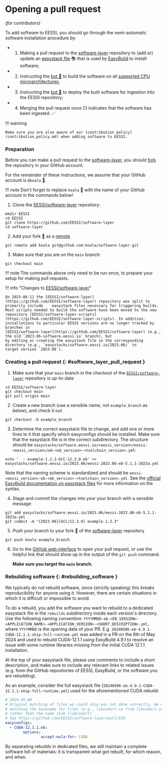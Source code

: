 # Opening a pull request

*(for contributors)*

To add software to EESSI, you should go through the semi-automatic software installation procedure by:

* 1) Making a pull request to the [software-layer](https://github.com/EESSI/software-layer) repository
     to (add or) update an [easystack file](https://docs.easybuild.io/easystack-files) :books: that is used by
     [EasyBuild](https://docs.easybuild.io/) to install software;
* 2) Instructing the [bot :robot:](../bot.md) to build the software on all [supported CPU microarchitectures](../software_layer/cpu_targets.md);
* 3) Instructing the [bot :robot:](../bot.md) to deploy the built software for ingestion into the EESSI repository;
* 4) Merging the pull request once CI indicates that the software has been ingested. :white_check_mark:

!!! warning

    Make sure you are also aware of our [contribution policy](contribution_policy.md) when adding software to EESSI.

### Preparation

Before you can make a pull request to the [software-layer](https://github.com/EESSI/software-layer),
you should [fork](https://docs.github.com/en/get-started/quickstart/fork-a-repo) the repository in your GitHub account.

For the remainder of these instructions, we assume that your GitHub account is `@koala` :koala:.

!!! note
    Don't forget to replace `koala` :koala: with the name of your GitHub account in the commands below!

1) Clone the [EESSI/software-layer](https://github.com/EESSI/software-layer) repository:

```
mkdir EESSI
cd EESSI
git clone https://github.com/EESSI/software-layer
cd software-layer
```

2) Add your fork :koala: as a [remote](https://docs.github.com/en/get-started/getting-started-with-git/about-remote-repositories)

```
git remote add koala git@github.com:koala/software-layer.git
```

3) Make sure that you are on the `main` branch:

```
git checkout main
```

!!! note
    The commands above only need to be run once, to prepare your setup for making pull requests.

!!! info "Changes to [EESSI/software-layer](https://github.com/EESSI/software-layer)"

    On 2025-06-11 the [EESSI/software-layer](https://github.com/EESSI/software-layer) repository was split to primarily include    easystack files necessary for triggering builds. Most scripts needed to build the software have been moved to the new
    repository [EESSI/software-layer-scripts](https://github.com/EESSI/software-layer-scripts). In addition, 
    installations to particular EESSI versions are no longer tracked by branches in 
    [EESSI/software-layer](https://github.com/EESSI/software-layer) (e.g., the old `2023.06-software.eessi.io` branch), but 
    by editing or creating the easystack file in the corresponding directory (e.g., `easystacks/software.eessi.io/2023.06/` to 
    target version `2023.06`).

### Creating a pull request {: #software_layer_pull_request }

1) Make sure that your `main` branch in the checkout of the
  [`EESSI/software-layer`](https://github.com/EESSI/software-layer) repository is up-to-date

```
cd EESSI/software-layer
git checkout main
git pull origin main
```

2) Create a new branch (use a sensible name, not `example_branch` as below), and check it out

```shell
git checkout -b example_branch
```

3) Determine the correct easystack file to change, and add one or more lines to it that specify which
   easyconfigs should be installed. Make sure that the easystack file is in the correct subdirectory. The structure should be `easystacks/software.eessi.io/<eessi_version>/eessi-<eessi_version>/eb-<eb_version>-<toolchain_version>.yml`:

```shell
echo '  - example-1.2.3-GCC-12.3.0.eb' >> easystacks/software.eessi.io/2023.06/eessi-2023.06-eb-5.1.1-2023a.yml
```
Note that the naming scheme is standardized and should be `eessi-<eessi_version>-eb-<eb_version>-<toolchain_version>.yml`. See the [official EasyBuild documentation on easystack files](https://docs.easybuild.io/easystack-files/) for more information on the syntax.

4) Stage and commit the changes into your your branch with a sensible message

```shell
git add easystacks/software.eessi.io/2023.06/eessi-2023.06-eb-5.1.1-2023a.yml
git commit -m "{2023.06}[GCC/12.3.0] example 1.2.3"
```

5) Push your branch to your fork :koala: of the [software-layer](https://github.com/EESSI/software-layer) repository

```shell
git push koala example_branch
```

6) Go to the [GitHub web interface](https://github.com/EESSI/software-layer) to open your pull request,
   or use the helpful link that should show up in the output of the `git push` command.

   **Make sure you target the `main` branch.**

### Rebuilding software {: #rebuilding_software } 
We typically do not rebuild software, since (strictly speaking) this breaks reproducibility for anyone using it. However, there are certain situations in which it is difficult or impossible to avoid.

To do a rebuild, you add the software you want to rebuild to a dedicated easystack file in the `rebuilds` subdirectory inside each version's directory. Use the following naming convention: `YYYYMMDD-eb-<EB_VERSION>-<APPLICATION_NAME>-<APPLICATION_VERSION>-<SHORT_DESCRIPTION>.yml`, where `YYYYMMDD` is the opening date of your PR. E.g. `20240506-eb-4.9.1-CUDA-12.1.1-ship-full-runtime.yml` was added in a PR on the 6th of May 2024 and used to rebuild CUDA-12.1.1 using EasyBuild 4.9.1 to resolve an issue with some runtime libraries missing from the initial CUDA 12.1.1 installation.

At the top of your easystack file, please use comments to include a short description, and make sure to include any relevant links to related issues (e.g. from the GitHub repositories of EESSI, EasyBuild, or the software you are rebuilding).

As an example, consider the full easystack file (`20240506-eb-4.9.1-CUDA-12.1.1-ship-full-runtime.yml`) used for the aforementioned CUDA rebuild: 

```yaml
# 2024.05.06
# Original matching of files we could ship was not done correctly. We were
# matching the basename for files (e.g., libcudart.so from libcudart.so.12)
# rather than the name stub (libcudart)
# See https://github.com/EESSI/software-layer/pull/559
easyconfigs:
  - CUDA-12.1.1.eb:
        options:
                accept-eula-for: CUDA
```

By separating rebuilds in dedicated files, we still maintain a complete software bill of materials: it is transparent what got rebuilt, for which reason, and when.

